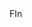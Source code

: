 <!DOCTYPE html>
<html>
    <head>
       <meta charset="utf-8">FIn
        <title>CSS Basics</title>
        <style>
          
          
          
        </style>
    </head>
    <body>
    <H1><strong> FINDING A GENRE </strong></H1>
    
    <ul>
       <li> Go to a library and just <strong>look</strong>at
       which titles and covers that seem intresting.
       <li> The more recommendations you get from family and
       friends the better.
       <li> Reaserch a famous auother and his\her book(s)
       
       
